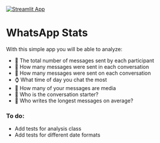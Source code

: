 [![Streamlit App](https://static.streamlit.io/badges/streamlit_badge_black_white.svg)]()
# WhatsApp Stats

With this simple app you will be able to analyze:
- :iphone: The total number of messages sent by each participant
- :date: How many messages were sent in each conversation
- :calendar: How many messages were sent on each conversation
- :watch: What time of day you chat the most
- :file_folder: How many of your messages are media 
- :speech_balloon: Who is the conversation starter?
- :memo: Who writes the longest messages on average?


### To do:
- Add tests for analysis class
- Add tests for different date formats
